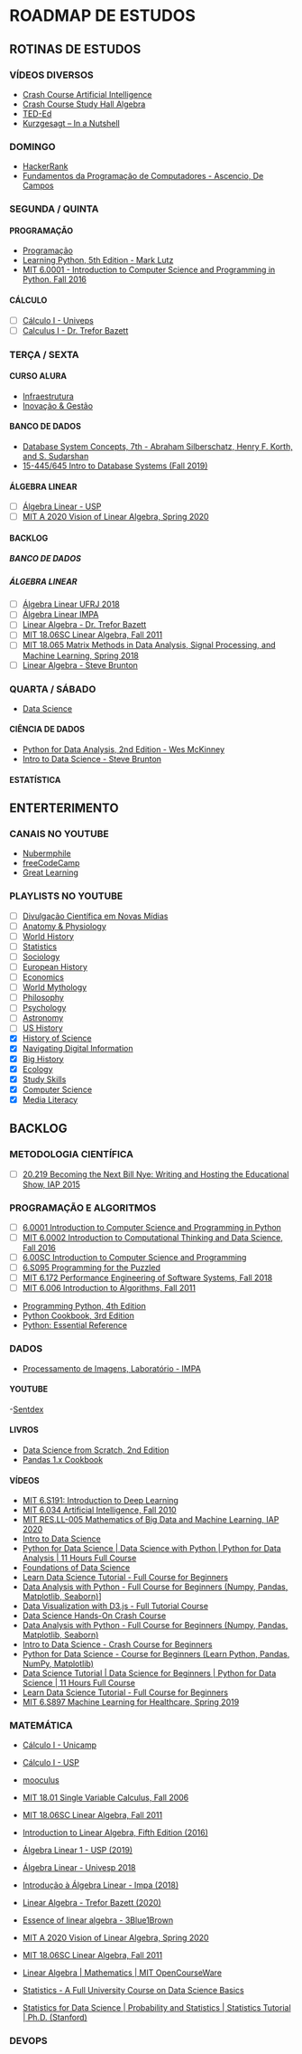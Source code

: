 # ROADMAP DE ESTUDOS

## ROTINAS DE ESTUDOS

### VÍDEOS DIVERSOS

- [Crash Course Artificial Intelligence](https://www.youtube.com/playlist?list=PL8dPuuaLjXtO65LeD2p4_Sb5XQ51par_b)
- [Crash Course Study Hall Algebra](https://www.youtube.com/playlist?list=PLNrrxHpJhC8l8q8cq9BXLS3guOcyLqxj6)
- [TED-Ed](https://www.youtube.com/teded/videos?view=0&sort=dd&flow=grid)
- [Kurzgesagt – In a Nutshell](https://www.youtube.com/c/inanutshell/videos?view=0&sort=da&flow=grid)

### DOMINGO

- [HackerRank](https://www.hackerrank.com/dashboard)
- [Fundamentos da Programação de Computadores - Ascencio, De Campos](https://github.com/ferreiramr/livroFundamentosDaProgramacaoDeComputadores_Ascencio-DeCampos)

### SEGUNDA / QUINTA

#### PROGRAMAÇÃO

- [Programação](https://cursos.alura.com.br/category/programacao)
- [Learning Python, 5th Edition - Mark Lutz](https://github.com/ferreiramr/livroLearningPython_markLutz)
- [MIT 6.0001 - Introduction to Computer Science and Programming in Python. Fall 2016](https://www.youtube.com/playlist?list=PLUl4u3cNGP63WbdFxL8giv4yhgdMGaZNA)

#### CÁLCULO

- [ ] [Cálculo I - Univeps](https://www.youtube.com/playlist?list=PLxI8Can9yAHdCutIIiKca1wrkuRLvBhHs)
- [ ] [Calculus I  - Dr. Trefor Bazett](https://www.youtube.com/playlist?list=PLHXZ9OQGMqxfT9RMcReZ4WcoVILP4k6-m)

### TERÇA / SEXTA

#### CURSO ALURA

- [Infraestrutura](https://cursos.alura.com.br/category/infraestrutura)
- [Inovação & Gestão](https://cursos.alura.com.br/category/inovacao-gestao)

#### BANCO DE DADOS

- [Database System Concepts, 7th - Abraham Silberschatz, Henry F. Korth, and S. Sudarshan](https://github.com/ferreiramr/livroDatabaseSystemConcepts_AbrahamSilberschatz)
- [15-445/645 Intro to Database Systems (Fall 2019)](https://www.youtube.com/playlist?list=PLSE8ODhjZXjbohkNBWQs_otTrBTrjyohi)

#### ÁLGEBRA LINEAR

- [ ] [Álgebra Linear - USP](https://www.youtube.com/playlist?list=PLIEzh1OveCVczEZAjhVIVd7Qs-X8ILgnI)
- [ ] [MIT A 2020 Vision of Linear Algebra, Spring 2020](https://www.youtube.com/playlist?list=PLUl4u3cNGP61iQEFiWLE21EJCxwmWvvek)

#### BACKLOG

##### BANCO DE DADOS

##### ÁLGEBRA LINEAR

- [ ] [Álgebra Linear UFRJ 2018](https://www.youtube.com/playlist?list=PLsVKfJEcnnr1VjFhhD4btJip_dQ5pI81n)
- [ ] [Álgebra Linear IMPA](https://www.youtube.com/playlist?list=PLo4jXE-LdDTSE0DFoq4es_iMvjlCeG8pP)
- [ ] [Linear Algebra - Dr. Trefor Bazett](https://www.youtube.com/playlist?list=PLHXZ9OQGMqxfUl0tcqPNTJsb7R6BqSLo6)
- [ ] [MIT 18.06SC Linear Algebra, Fall 2011](https://www.youtube.com/playlist?list=PL221E2BBF13BECF6C)
- [ ] [MIT 18.065 Matrix Methods in Data Analysis, Signal Processing, and Machine Learning, Spring 2018](https://www.youtube.com/playlist?list=PLUl4u3cNGP63oMNUHXqIUcrkS2PivhN3k)
- [ ] [Linear Algebra - Steve Brunton](https://www.youtube.com/watch?v=aHCyHbRIz44&list=PLMrJAkhIeNNRjxJ_sMtJ02geqw_-vuB7O)

### QUARTA / SÁBADO

- [Data Science](https://cursos.alura.com.br/category/data-science)

#### CIÊNCIA DE DADOS

- [Python for Data Analysis, 2nd Edition - Wes McKinney](https://github.com/ferreiramr/livroPythonForDataAnalysis_WesMcKinney)
- [Intro to Data Science - Steve Brunton](https://www.youtube.com/playlist?list=PLMrJAkhIeNNQV7wi9r7Kut8liLFMWQOXn)

#### ESTATÍSTICA

## ENTERTERIMENTO

### CANAIS NO YOUTUBE


- [Nubermphile](https://www.youtube.com/user/numberphile)
- [freeCodeCamp](https://www.youtube.com/channel/UC8butISFwT-Wl7EV0hUK0BQ)
- [Great Learning](https://www.youtube.com/channel/UCObs0kLIrDjX2LLSybqNaEA)

### PLAYLISTS NO YOUTUBE

- [ ] [Divulgação Científica em Novas Mídias](https://www.youtube.com/playlist?list=PLl622ADkTdTNUnKnWwtdRSLtADXc4LKhw)
- [ ] [Anatomy & Physiology](https://www.youtube.com/playlist?list=PL8dPuuaLjXtOAKed_MxxWBNaPno5h3Zs8)
- [ ] [World History](https://www.youtube.com/playlist?list=PLBDA2E52FB1EF80C9)
- [ ] [Statistics](https://www.youtube.com/playlist?list=PL8dPuuaLjXtNM_Y-bUAhblSAdWRnmBUcr)
- [ ] [Sociology](https://www.youtube.com/playlist?list=PL8dPuuaLjXtMJ-AfB_7J1538YKWkZAnGA)
- [ ] [European History](https://www.youtube.com/playlist?list=PL8dPuuaLjXtMsMTfmRomkVQG8AqrAmJFX)
- [ ] [Economics](https://www.youtube.com/playlist?list=PL8dPuuaLjXtPNZwz5_o_5uirJ8gQXnhEO)
- [ ] [World Mythology](https://www.youtube.com/playlist?list=PL8dPuuaLjXtNCG9Vq7vdvJytS-F-xGi7_)
- [ ] [Philosophy](https://www.youtube.com/playlist?list=PL8dPuuaLjXtNgK6MZucdYldNkMybYIHKR)
- [ ] [Psychology](https://www.youtube.com/playlist?list=PL8dPuuaLjXtOPRKzVLY0jJY-uHOH9KVU6)
- [ ] [Astronomy](https://www.youtube.com/playlist?list=PL8dPuuaLjXtPAJr1ysd5yGIyiSFuh0mIL)
- [ ] [US History](https://www.youtube.com/playlist?list=PL8dPuuaLjXtMwmepBjTSG593eG7ObzO7s)
- [x] [History of Science](https://www.youtube.com/playlist?list=PL8dPuuaLjXtNppY8ZHMPDH5TKK2UpU8Ng)
- [x] [Navigating Digital Information](https://www.youtube.com/playlist?list=PL8dPuuaLjXtN07XYqqWSKpPrtNDiCHTzU)
- [x] [Big History](https://www.youtube.com/playlist?list=PL8dPuuaLjXtMczXZUmjb3mZSU1Roxnrey)
- [x] [Ecology](https://www.youtube.com/playlist?list=PL8dPuuaLjXtNdTKZkV_GiIYXpV9w4WxbX)
- [x] [Study Skills](https://www.youtube.com/playlist?list=PL8dPuuaLjXtNcAJRf3bE1IJU6nMfHj86W)
- [x] [Computer Science](https://www.youtube.com/playlist?list=PL8dPuuaLjXtNlUrzyH5r6jN9ulIgZBpdo)
- [x] [Media Literacy](https://www.youtube.com/playlist?list=PL8dPuuaLjXtM6jSpzb5gMNsx9kdmqBfmY)

## BACKLOG

### METODOLOGIA CIENTÍFICA

- [ ] [20.219 Becoming the Next Bill Nye: Writing and Hosting the Educational Show, IAP 2015](https://www.youtube.com/playlist?list=PLUl4u3cNGP61PvFQDWp8FW_1iMgBf6LCY)
  
### PROGRAMAÇÃO E ALGORITMOS

- [ ] [6.0001 Introduction to Computer Science and Programming in Python](https://www.youtube.com/playlist?list=PLUl4u3cNGP63WbdFxL8giv4yhgdMGaZNA)
- [ ] [MIT 6.0002 Introduction to Computational Thinking and Data Science, Fall 2016](https://www.youtube.com/playlist?list=PLUl4u3cNGP619EG1wp0kT-7rDE_Az5TNd)
- [ ] [6.00SC Introduction to Computer Science and Programming](https://www.youtube.com/playlist?list=PLB2BE3D6CA77BB8F7)
- [ ] [6.S095 Programming for the Puzzled](https://www.youtube.com/playlist?list=PLUl4u3cNGP62QumaaZtCCjkID-NgqrleA)
- [ ] [MIT 6.172 Performance Engineering of Software Systems, Fall 2018](https://www.youtube.com/playlist?list=PLUl4u3cNGP63VIBQVWguXxZZi0566y7Wf)
- [ ] [MIT 6.006 Introduction to Algorithms, Fall 2011](https://www.youtube.com/playlist?list=PLUl4u3cNGP61Oq3tWYp6V_F-5jb5L2iHb)

- [Programming Python, 4th Edition](https://github.com/ferreiramr/livroProgrammingPython_MarkLutz)
- [Python Cookbook, 3rd Edition](https://github.com/ferreiramr/livroPythonCookbook_DavidBeazley-BrianJones)
- [Python: Essential Reference](https://www.oreilly.com/library/view/python-essential-reference/9780768687040/)

### DADOS

- [Processamento de Imagens, Laboratório - IMPA](https://www.youtube.com/playlist?list=PLo4jXE-LdDTQcBos0a0olX9BPxdgmDqKJ)

#### YOUTUBE

-[Sentdex](https://www.youtube.com/c/sentdex)

#### LIVROS

- [Data Science from Scratch, 2nd Edition](../livroDataScienceFromScratch_JoelGrus/README.md)
- [Pandas 1.x Cookbook](https://github.com/ferreiramr/livroPandasCookbook_MattHarrison-TheodorePetrou)

#### VÍDEOS

- [MIT 6.S191: Introduction to Deep Learning](https://www.youtube.com/playlist?list=PLtBw6njQRU-rwp5__7C0oIVt26ZgjG9NI)
- [MIT 6.034 Artificial Intelligence, Fall 2010](https://www.youtube.com/playlist?list=PLUl4u3cNGP63gFHB6xb-kVBiQHYe_4hSi)
- [MIT RES.LL-005 Mathematics of Big Data and Machine Learning, IAP 2020](https://www.youtube.com/playlist?list=PLUl4u3cNGP62uI_DWNdWoIMsgPcLGOx-V)
- [Intro to Data Science](https://www.youtube.com/playlist?list=PLMrJAkhIeNNQV7wi9r7Kut8liLFMWQOXn)
- [Python for Data Science | Data Science with Python | Python for Data Analysis | 11 Hours Full Course](https://www.youtube.com/watch?v=edvg4eHi_Mw)
- [Foundations of Data Science](https://www.youtube.com/playlist?list=PLD7HFcN7LXRcvobbHq_8zMyWq_tKwtebc)
- [Learn Data Science Tutorial - Full Course for Beginners](https://www.youtube.com/watch?v=ua-CiDNNj30&list=PLWKjhJtqVAblQe2CCWqV4Zy3LY01Z8aF1)
- [Data Analysis with Python - Full Course for Beginners (Numpy, Pandas, Matplotlib, Seaborn)](https://www.youtube.com/watch?v=r-uOLxNrNk8&list=PLWKjhJtqVAblQe2CCWqV4Zy3LY01Z8aF1&index=2)]
- [Data Visualization with D3.js - Full Tutorial Course](https://www.youtube.com/watch?v=_8V5o2UHG0E&list=PLWKjhJtqVAblQe2CCWqV4Zy3LY01Z8aF1&index=3)
- [Data Science Hands-On Crash Course](https://www.youtube.com/watch?v=XU5pw3QRYjQ)
- [Data Analysis with Python - Full Course for Beginners (Numpy, Pandas, Matplotlib, Seaborn)](https://www.youtube.com/watch?v=r-uOLxNrNk8)
- [Intro to Data Science - Crash Course for Beginners](https://www.youtube.com/watch?v=N6BghzuFLIg)
- [Python for Data Science - Course for Beginners (Learn Python, Pandas, NumPy, Matplotlib)](https://www.youtube.com/watch?v=LHBE6Q9XlzI)
- [Data Science Tutorial | Data Science for Beginners | Python for Data Science | 11 Hours Full Course](https://www.youtube.com/watch?v=u2zsY-2uZiE)
- [Learn Data Science Tutorial - Full Course for Beginners](https://www.youtube.com/watch?v=ua-CiDNNj30)
- [MIT 6.S897 Machine Learning for Healthcare, Spring 2019](https://www.youtube.com/playlist?list=PLUl4u3cNGP60B0PQXVQyGNdCyCTDU1Q5j)

### MATEMÁTICA

- [Cálculo I - Unicamp](https://www.youtube.com/playlist?list=PL2D9B691A704C6F7B)
- [Cálculo I - USP](https://www.youtube.com/playlist?list=PLAudUnJeNg4tr-aiNyYCXE46L3qEZ2Nzx)
- [mooculus](https://mooculus.osu.edu/)
- [MIT 18.01 Single Variable Calculus, Fall 2006](https://www.youtube.com/playlist?list=PL590CCC2BC5AF3BC1)

- [MIT 18.06SC Linear Algebra, Fall 2011](https://www.youtube.com/playlist?list=PL221E2BBF13BECF6C)
- [Introduction to Linear Algebra, Fifth Edition (2016)](http://math.mit.edu/~gs/linearalgebra/)
- [Álgebra Linear 1 - USP (2019)](https://www.youtube.com/playlist?list=PLIEzh1OveCVczEZAjhVIVd7Qs-X8ILgnI)
- [Álgebra Linear - Univesp 2018](https://www.youtube.com/playlist?list=PLxI8Can9yAHdUtWDKtTA9AmuICNyX9EIr)
- [Introdução à Álgebra Linear - Impa (2018)](https://www.youtube.com/playlist?list=PLo4jXE-LdDTSE0DFoq4es_iMvjlCeG8pP)
- [Linear Algebra - Trefor Bazett (2020)](https://www.youtube.com/playlist?list=PLHXZ9OQGMqxfUl0tcqPNTJsb7R6BqSLo6)
- [Essence of linear algebra - 3Blue1Brown](https://www.youtube.com/playlist?list=PLZHQObOWTQDPD3MizzM2xVFitgF8hE_ab)
- [MIT A 2020 Vision of Linear Algebra, Spring 2020](https://www.youtube.com/playlist?list=PLUl4u3cNGP61iQEFiWLE21EJCxwmWvvek)
- [MIT 18.06SC Linear Algebra, Fall 2011](https://www.youtube.com/playlist?list=PL221E2BBF13BECF6C)
- [Linear Algebra | Mathematics | MIT OpenCourseWare](https://ocw.mit.edu/courses/mathematics/18-06sc-linear-algebra-fall-2011/index.htm)
  
- [Statistics - A Full University Course on Data Science Basics](https://www.youtube.com/watch?v=xxpc-HPKN28)
- [Statistics for Data Science | Probability and Statistics | Statistics Tutorial | Ph.D. (Stanford)](https://www.youtube.com/watch?v=Vfo5le26IhY&list=PLlgLmuG_KgbaXMKcISC-fdz7HUn1oKr9i)

### DEVOPS
